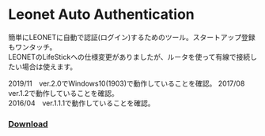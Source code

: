 # Leonet Auto Authentication
簡単にLEONETに自動で認証(ログイン)するためのツール。スタートアップ登録もワンタッチ。  
LEONETのLifeStickへの仕様変更がありましたが、ルータを使って有線で接続したい場合は使えます。

2019/11　ver.2.0でWindows10(1903)で動作していることを確認。 
2017/08　ver.1.2で動作していることを確認。  
2016/04　ver.1.1.1で動作していることを確認。     

### [Download](https://github.com/finalstream/LeonetAutoAuthentication/releases/latest)
